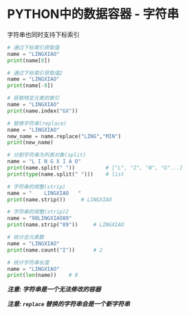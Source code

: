 # PYTHON中的数据容器 -  字符串

字符串也同时支持下标索引

```python
# 通过下标索引获取值
name = "LINGXIAO"
print(name[0])

# 通过下标索引获取值2
name = "LINGXIAO"
print(name[-8])

# 获取特定元素的索引
name = "LINGXIAO"
print(name.index("GX"))

# 替换字符串(replace)
name = "LINGXIAO"
new_name = name.replace("LING","MIN")
print(new_name)

# 分割字符串为列表对象(split)
name = "L I N G X I A O"
print(name.split(" ")) 			# ["L", "I", "N", "G"...]
print(type(name.split(" ")))	# list

# 字符串的规整(strip)
name = "    LINGXIAO   "
print(name.strip())		# LINGXIAO

# 字符串的规整(strip)2
name = "98LINGXIAO89"
print(name.strip("89"))		# LINGXIAO

# 统计总元素数
name = "LINGXIAO"
print(name.count("I"))		# 2

# 统计字符串长度
name = "LINGXIAO"
print(len(name))	# 8
```

***注意: 字符串是一个无法修改的容器***

***注意: `replace` 替换的字符串会是一个新字符串***

